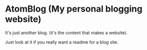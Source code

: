 # AtomBlog (My personal blogging website)

It's just another blog. (it's the content that makes a website).

Just look at it if you really want a readme for a blog site.